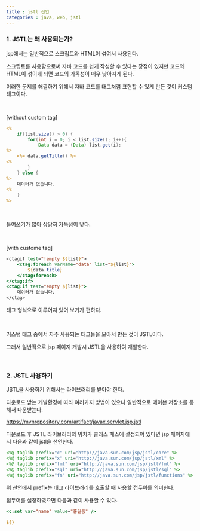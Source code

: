 ```yaml
---
title : jstl 선언
categories : java, web, jstl
---
```


### 1. JSTL는 왜 사용되는가?

jsp에서는 일반적으로 스크립트와 HTML이 섞여서 사용된다. 

스크립트를 사용함으로써 자바 코드를 쉽게 작성할 수 있다는 장점이 있지만 코드와 HTML이 섞이게 되면 코드의 가독성이 매우 낮아지게 된다.

이러한 문제를 해결하기 위해서 자바 코드를 태그처럼 표현할 수 있게 만든 것이 커스텀 태그이다. 

<br>

[without custom tag]

```jsp 
<% 
    if(list.size() > 0) {
        for(int i = 0; i < list.size(); i++){
            Data data = (Data) list.get(i);
%>
    <%= data.getTitle() %>
<%
        }
    } else {
%>
    데이터가 없습니다.
<%
    }
%>
```

<br>

들여쓰기가 많아 상당히 가독성이 낮다.

<br>

[with custome tag]

```jsp 
<ctagif test="!empty ${list}">
    <ctag:foreach varName="data" list="${list}">
        ${data.title}
    </ctag:foreach>
</ctag:if>
<ctag:if test="empty ${list}">
    데이터가 없습니다.
</ctag>
```
태그 형식으로 이루어져 있어 보기가 편하다.

<br>

커스텀 태그 중에서 자주 사용되는 태그들을 모아서 만든 것이 JSTL이다.

그래서 일반적으로 jsp 페이지 개발시 JSTL을 사용하여 개발한다.

<br>

### 2. JSTL 사용하기

JSTL을 사용하기 위해서는 라이브러리를 받아야 한다.

다운로드 받는 개발환경에 따라 여러가지 방법이 있으나 일반적으로 메이븐 저장소를 통해서 다운받는다. 

<https://mvnrepository.com/artifact/javax.servlet.jsp.jstl>


다운로드 후  JSTL 라이브러리의 위치가 클래스 패스에 설정되어 있다면 jsp 페이지에서 다음과 같이 jstl을 선언한다.

```jsp
<%@ taglib prefix="c" uri="http://java.sun.com/jsp/jstl/core" %>
<%@ taglib prefix="x" uri="http://java.sun.com/jsp/jstl/xml" %>
<%@ taglib prefix="fmt" uri="http://java.sun.com/jsp/jstl/fmt" %>
<%@ taglib prefix="sql" uri="http://java.sun.com/jsp/jstl/sql" %>
<%@ taglib prefix="fn" uri="http://java.sun.com/jsp/jstl/functions" %>
```

위 선언에서 prefix는 태그 라이브러리를 호출할 때 사용할 접두어를 의미한다.  

접두어를 설정하였으면 다음과 같이 사용할 수 있다. 

```jsp
<c:set var="name" value="홍길동" />

${}

```







